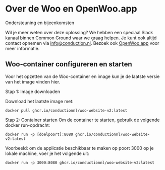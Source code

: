 # Over de Woo en OpenWoo.app

Ondersteuning en bijeenkomsten

Wil je meer weten over deze oplossing? We hebben een speciaal Slack kanaal binnen Common Ground waar we graag helpen. Je kunt ook altijd contact opnemen via info@conduction.nl. Bezoek ook [OpenWoo.app](OpenWoo.app) voor meer informatie.

## Woo-container configureren en starten
Voor het opzetten van de Woo-container en image kun je de laatste versie van het image vinden hier.

Stap 1: Image downloaden

Download het laatste image met:

`docker pull ghcr.io/conductionnl/woo-website-v2:latest`

Stap 2: Container starten
Om de container te starten, gebruik de volgende docker run-opdracht:

`docker run -p [doelpoort]:8080 ghcr.io/conductionnl/woo-website-v2:latest`

Voorbeeld: om de applicatie beschikbaar te maken op poort 3000 op je lokale machine, voer je het volgende uit:

`docker run -p 3000:8080 ghcr.io/conductionnl/woo-website-v2:latest`

